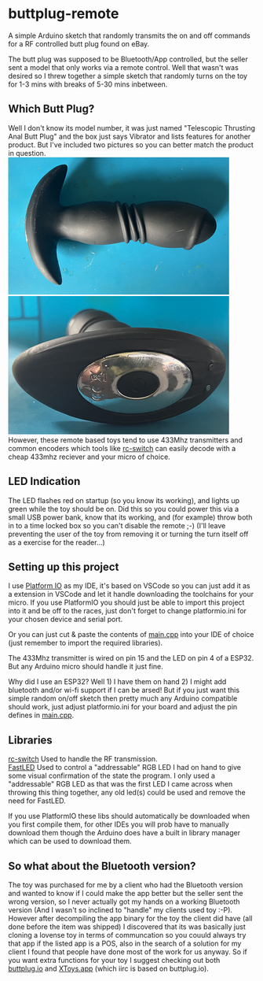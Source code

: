 # buttplug-remote
A simple Arduino sketch that randomly transmits the on and off commands for a RF controlled butt plug found on eBay.

The butt plug was supposed to be Bluetooth/App controlled, but the seller sent a model that only works via a remote control. Well that wasn't was desired so I threw together a simple sketch that randomly turns on the toy for 1-3 mins with breaks of 5-30 mins inbetween.

## Which Butt Plug?
Well I don't know its model number, it was just named "Telescopic Thrusting Anal Butt Plug" and the box just says Vibrator and lists features for another product. But I've included two pictures so you can better match the product in question.  
![Side view](images/1.png)  
![base view](images/2.png)  
However, these remote based toys tend to use 433Mhz transmitters and common encoders which tools like [rc-switch](https://github.com/sui77/rc-switch) can easily decode with a cheap 433mhz reciever and your micro of choice.

## LED Indication
The LED flashes red on startup (so you know its working), and lights up green while the toy should be on. Did this so you could power this via a small USB power bank, know that its working, and (for example) throw both in to a time locked box so you can't disable the remote ;-) (I'll leave preventing the user of the toy from removing it or turning the turn itself off as a exercise for the reader...)

## Setting up this project
I use [Platform IO](https://platformio.org/) as my IDE, it's based on VSCode so you can just add it as a extension in VSCode and let it handle downloading the toolchains for your micro. If you use PlatformIO you should just be able to import this project into it and be off to the races, just don't forget to change platformio.ini for your chosen device and serial port.

Or you can just cut & paste the contents of [main.cpp](src/main.cpp) into your IDE of choice (just remember to import the required libraries).

The 433Mhz transmitter is wired on pin 15 and the LED on pin 4 of a ESP32. But any Arduino micro should handle it just fine.

Why did I use an ESP32? Well 1) I have them on hand 2) I might add bluetooth and/or wi-fi support if I can be arsed! But if you just want this simple random on/off sketch then pretty much any Arduino compatible should work, just adjust platformio.ini for your board and adjust the pin defines in [main.cpp](src/main.cpp).

## Libraries  
[rc-switch](https://github.com/sui77/rc-switch) Used to handle the RF transmission.  
[FastLED](https://github.com/FastLED/FastLED) Used to control a "addressable" RGB LED I had on hand to give some visual confirmation of the state the program. I only used a "addressable" RGB LED as that was the first LED I came across when throwing this thing together, any old led(s) could be used and remove the need for FastLED.

If you use PlatformIO these libs should automatically be downloaded when you first compile them, for other IDEs you will prob have to manually download them though the Arduino does have a built in library manager which can be used to download them.

## So what about the Bluetooth version?
The toy was purchased for me by a client who had the Bluetooth version and wanted to know if I could make the app better but the seller sent the wrong version, so I never actually got my hands on a working Bluetooth version (And I wasn't so inclined to "handle" my clients used toy :-P). However after decompiling the app binary for the toy the client did have (all done before the item was shipped) I discovered that its was basically just cloning a lovense toy in terms of communcation so you couuld always try that app if the listed app is a POS, also in the search of a solution for my client I found that people have done most of the work for us anyway. So if you want extra functions for your toy I suggest checking out both [buttplug.io](https://buttplug.io/) and [XToys.app](https://xtoys.app) (which iirc is based on buttplug.io).